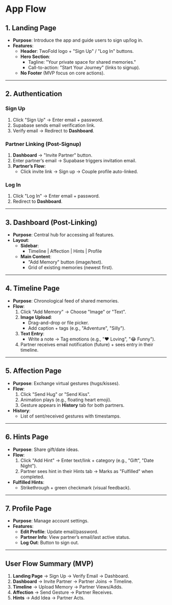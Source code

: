 # App Flow

## 1. Landing Page
- **Purpose**: Introduce the app and guide users to sign up/log in.  
- **Features**:  
  - **Header**: TwoFold logo + "Sign Up" / "Log In" buttons.  
  - **Hero Section**:  
    - Tagline: "Your private space for shared memories."  
    - Call-to-action: "Start Your Journey" (links to signup).  
  - **No Footer** (MVP focus on core actions).  

---

## 2. Authentication
### Sign Up  
1. Click "Sign Up" → Enter email + password.  
2. Supabase sends email verification link.  
3. Verify email → Redirect to **Dashboard**.  

### Partner Linking (Post-Signup)  
1. **Dashboard** → "Invite Partner" button.  
2. Enter partner’s email → Supabase triggers invitation email.  
3. **Partner’s Flow**:  
   - Click invite link → Sign up → Couple profile auto-linked.  

### Log In  
1. Click "Log In" → Enter email + password.  
2. Redirect to **Dashboard**.  

---

## 3. Dashboard (Post-Linking)
- **Purpose**: Central hub for accessing all features.  
- **Layout**:  
  - **Sidebar**:  
    - Timeline | Affection | Hints | Profile  
  - **Main Content**:  
    - "Add Memory" button (image/text).  
    - Grid of existing memories (newest first).  

---

## 4. Timeline Page
- **Purpose**: Chronological feed of shared memories.  
- **Flow**:  
  1. Click "Add Memory" → Choose "Image" or "Text".  
  2. **Image Upload**:  
     - Drag-and-drop or file picker.  
     - Add caption + tags (e.g., "Adventure", "Silly").  
  3. **Text Entry**:  
     - Write a note → Tag emotions (e.g., "❤️ Loving", "😂 Funny").  
  4. Partner receives email notification (future) + sees entry in their timeline.  

---

## 5. Affection Page
- **Purpose**: Exchange virtual gestures (hugs/kisses).  
- **Flow**:  
  1. Click "Send Hug" or "Send Kiss".  
  2. Animation plays (e.g., floating heart emoji).  
  3. Gesture appears in **History** tab for both partners.  
- **History**:  
  - List of sent/received gestures with timestamps.  

---

## 6. Hints Page
- **Purpose**: Share gift/date ideas.  
- **Flow**:  
  1. Click "Add Hint" → Enter text/link + category (e.g., "Gift", "Date Night").  
  2. Partner sees hint in their Hints tab → Marks as "Fulfilled" when completed.  
- **Fulfilled Hints**:  
  - Strikethrough + green checkmark (visual feedback).  

---

## 7. Profile Page
- **Purpose**: Manage account settings.  
- **Features**:  
  - **Edit Profile**: Update email/password.  
  - **Partner Info**: View partner’s email/last active status.  
  - **Log Out**: Button to sign out.  

---

## User Flow Summary (MVP)
1. **Landing Page** → Sign Up → Verify Email → Dashboard.  
2. **Dashboard** → Invite Partner → Partner Joins → Timeline.  
3. **Timeline** → Upload Memory → Partner Views/Adds.  
4. **Affection** → Send Gesture → Partner Receives.  
5. **Hints** → Add Idea → Partner Acts.  